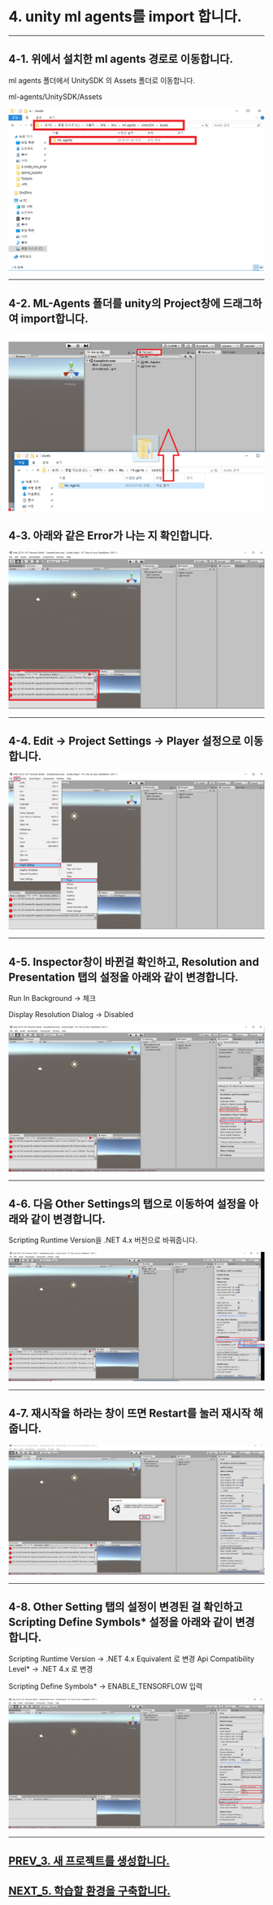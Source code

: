 # 4. unity ml agents를 import 합니다.
- - -

## 4-1. 위에서 설치한 ml agents 경로로 이동합니다.
ml agents 폴더에서 UnitySDK 의 Assets 폴더로 이동합니다.

ml-agents/UnitySDK/Assets

![Alt text](/unity_ml_agents_tutorial/4.import_ml_agents/1.find_ML-Agents.png)
- - -

## 4-2. ML-Agents 폴더를 unity의 Project창에 드래그하여 import합니다.

![Alt text](/unity_ml_agents_tutorial/4.import_ml_agents/2.import_ML-Agents.png)

## 4-3. 아래와 같은 Error가 나는 지 확인합니다.

![Alt text](/unity_ml_agents_tutorial/4.import_ml_agents/3.confirm_error.png)
- - -

## 4-4. Edit -> Project Settings -> Player 설정으로 이동합니다.

![Alt text](/unity_ml_agents_tutorial/4.import_ml_agents/4.edit_project_settings_players.png)
- - -

## 4-5. Inspector창이 바뀐걸 확인하고, Resolution and Presentation 탭의 설정을 아래와 같이 변경합니다.

Run In Background -> 체크

Display Resolution Dialog -> Disabled

![Alt text](/unity_ml_agents_tutorial/4.import_ml_agents/5.resolution_and_presentation_setting.png)
- - -

## 4-6. 다음 Other Settings의 탭으로 이동하여 설정을 아래와 같이 변경합니다.

Scripting Runtime Version을 .NET 4.x 버전으로 바꿔줍니다.

![Alt text](/unity_ml_agents_tutorial/4.import_ml_agents/6.set_4.x.png)
- - -

## 4-7. 재시작을 하라는 창이 뜨면 Restart를 눌러 재시작 해줍니다.

![Alt text](/unity_ml_agents_tutorial/4.import_ml_agents/7.restart.png)
- - -

## 4-8. Other Setting 탭의 설정이 변경된 걸 확인하고 Scripting Define Symbols* 설정을 아래와 같이 변경합니다.

Scripting Runtime Version -> .NET 4.x Equivalent 로 변경
Api Compatibility Level* -> .NET 4.x 로 변경

Scripting Define Symbols* -> ENABLE_TENSORFLOW 입력

![Alt text](/unity_ml_agents_tutorial/4.import_ml_agents/8.ENABLE_TENSORFLOW.png)
- - -

## [PREV_3. 새 프로젝트를 생성합니다.](https://github.com/hyunho1027/Unity_ML_Agents_Tutorial/tree/master/unity_ml_agents_tutorial/3.create_new_project)

## [NEXT_5. 학습할 환경을 구축합니다.](https://github.com/hyunho1027/Unity_ML_Agents_Tutorial/tree/master/unity_ml_agents_tutorial/5.make_env)
